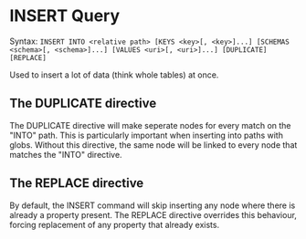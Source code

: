 # INSERT Query

Syntax: `INSERT INTO <relative path> [KEYS <key>[, <key>]...] [SCHEMAS <schema>[, <schema>]...] [VALUES <uri>[, <uri>]...] [DUPLICATE] [REPLACE]`

Used to insert a lot of data (think whole tables) at once.

## The DUPLICATE directive

The DUPLICATE directive will make seperate nodes for every match on the "INTO" path. This is particularly important when inserting into paths with globs. Without this directive, the same node will be linked to every node that matches the "INTO" directive.

## The REPLACE directive

By default, the INSERT command will skip inserting any node where there is already a property present. The REPLACE directive overrides this behaviour, forcing replacement of any property that already exists.
